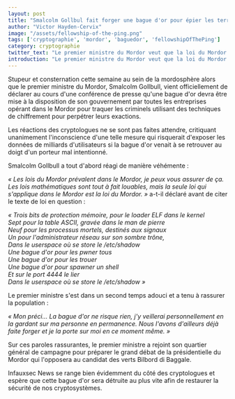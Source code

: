 ```yaml
---
layout: post
title: "Smalcolm Gollbul fait forger une bague d'or pour épier les terroristes"
author: "Victor Hayden-Cervix"
image: "/assets/fellowship-of-the-ping.png"
tags: ['cryptographie', 'mordor', 'baguedor', 'fellowshipOfThePing']
category: cryptographie
twitter_text: "Le premier ministre du Mordor veut que la loi du Mordor prime sur les lois mathématiques"
introduction: "Le premier ministre du Mordor veut que la loi du Mordor prime sur les lois mathématiques"
---
```


Stupeur et consternation cette semaine au sein de la mordosphère alors que le
premier ministre du Mordor, Smalcolm Gollbull, vient officiellement de déclarer
au cours d'une conférence de presse qu'une bague d'or devra être mise à la
disposition de son gouvernement par toutes les entreprises opérant dans le
Mordor pour traquer les criminels utilisant des techniques de chiffrement pour
perpétrer leurs exactions.

Les réactions des cryptologues ne se sont pas faites attendre, critiquant
unanimement l'inconscience d'une telle mesure qui risquerait d'exposer les
données de milliards d'utilisateurs si la bague d'or venait à se retrouver au
doigt d'un porteur mal intentionné.

Smalcolm Gollbull a tout d'abord réagi de manière véhémente :

*« Les lois du Mordor prévalent dans le Mordor, je peux vous assurer de ça. Les
lois mathématiques sont tout à fait louables, mais la seule loi qui s'applique
dans le Mordor est la loi du Mordor. »* a-t-il déclaré avant de citer le texte
de loi en question :

<!-- forcing reload -->

*« Trois bits de protection mémoire, pour le loader ELF dans le kernel*  
*Sept pour la table ASCII, gravée dans le man de pierre*  
*Neuf pour les processus mortels, destinés aux signaux*  
*Un pour l'administrateur réseau sur son sombre trône,*  
*Dans le userspace où se store le /etc/shadow*  
*Une bague d'or pour les pwner tous*  
*Une bague d'or pour les trouer*  
*Une bague d'or pour spawner un shell*  
*Et sur le port 4444 le lier*  
*Dans le userspace où se store le /etc/shadow »*

Le premier ministre s'est dans un second temps adouci et a tenu à rassurer la
population :

*« Mon préci… La bague d'or ne risque rien, j'y veillerai personnellement en
la gardant sur ma personne en permanence. Nous l'avons d'ailleurs déjà faite
forger et je la porte sur moi en ce moment même. »*

Sur ces paroles rassurantes, le premier ministre a rejoint son quartier général
de campagne pour préparer le grand débat de la présidentielle du Mordor qui
l'opposera au candidat des verts Bilbord di Baggale.

Infauxsec News se range bien évidemment du côté des cryptologues et espère que
cette bague d'or sera détruite au plus vite afin de restaurer la sécurité de
nos cryptosystèmes.
